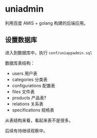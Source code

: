 # uniadmin

利用百度 AMIS + golang 构建的后端应用。

## 设置数据库

进入到数据库中，执行 `conf/uniappadmin.sql`

数据库表结构：

- users 用户表
- categories 分类表
- configurations 配置表
- files 文件表
- products 产品表?
- relations 关系表
- specifications 规格表

从表结构来看，看起来表不是很多。

后续有待继续观察中。
